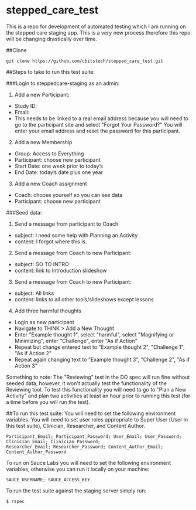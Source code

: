 stepped_care_test
=================
This is a repo for development of automated testing which I am running on the stepped care staging app. This is a 
very new process therefore this repo will be changing drastically over time.

##Clone

    git clone https://github.com/cbitstech/stepped_care_test.git

##Steps to take to run this test suite:

###Login to steppedcare-staging as an admin:

1. Add a new Participant:
  - Study ID: 
  - Email:
  - This needs to be linked to a real email address because you will need to go to the participant site and select
  "Forgot Your Password?" You will enter your email address and reset the password for this participant.
2. Add a new Membership
  - Group: Access to Everything
  - Participant: choose new participant
  - Start Date: one week prior to today’s
  - End Date: today’s date plus one year
3. Add a new Coach assignment
  - Coach: choose yourself so you can see data
  - Participant: choose new participant

###Seed data:

1. Send a message from participant to Coach
  - subject: I need some help with Planning an Activity
  - content: I forgot where this is.
2. Send a message from Coach to new Participant:
  - subject: GO TO INTRO
  - content: link to Introduction slideshow
3. Send a message from Coach to new Participant:
  - subject: All links
  - content: links to all other tools/slideshows except lessons
4. Add three harmful thoughts
  - Login as new participant
  - Navigate to THINK > Add a New Thought
  - Enter "Example thought 1", select "harmful", select "Magnifying or Minimizing", enter "Challenge", enter "As if
  Action"
  - Repeat but change entered text to "Example thought 2", "Challenge 1", "As if Action 2"
  - Repeat again changing text to "Example thought 3", "Challenge 2", "As if Action 3"

Something to note:
  The "Reviewing" test in the DO spec will run fine without seeded data, however, it won't actually test the
  functionality of the Reviewing tool. To test this functionality you will need to go to "Plan a New Activity" and plan
  two activities at least an hour prior to running this test (for a time before you will run the test).


##To run this test suite:
You will need to set the following environment variables. You will need to set user roles appropriate to Super User
(User in this test suite), Clinician, Researcher, and Content Author.

    Participant_Email; Participant_Password; User_Email; User_Password; Clinician_Email; Clinician_Password;
    Researcher_Email; Researcher_Password; Content_Author_Email; Content_Author_Password

To run on Sauce Labs you will need to set the following environment variables, otherwise you can run it locally on your
machine:

    SAUCE_USERNAME; SAUCE_ACCESS_KEY

To run the test suite against the staging server simply run:

    $ rspec
